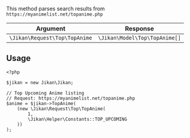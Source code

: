 This method parses search results from `https://myanimelist.net/topanime.php`

| Argument | Response |
| -------- | -------- |
| `\Jikan\Request\Top\TopAnime` | `\Jikan\Model\Top\TopAnime[]` |

## Usage
```
<?php

$jikan = new Jikan\Jikan;

// Top Upcoming Anime listing
// Request: https://myanimelist.net/topanime.php
$anime = $jikan->TopAnime(
    (new \Jikan\Request\Top\TopAnime(
        1,
        \Jikan\Helper\Constants::TOP_UPCOMING
    ))
);
```

[^1]: Request: [\Jikan\Request\Top\TopAnime](/objects/request/top/anime.md)
[^2]: Model: [\Jikan\Model\Top\TopAnime](/objects/model/top/anime.md)